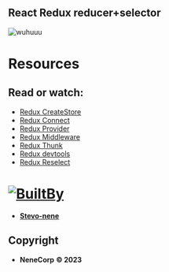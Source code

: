 ## React Redux reducer+selector
![wuhuuu](https://s3.amazonaws.com/alx-intranet.hbtn.io/uploads/medias/2019/12/31221f70d90911840d47.jpg?X-Amz-Algorithm=AWS4-HMAC-SHA256&X-Amz-Credential=AKIARDDGGGOUSBVO6H7D%2F20241211%2Fus-east-1%2Fs3%2Faws4_request&X-Amz-Date=20241211T052629Z&X-Amz-Expires=86400&X-Amz-SignedHeaders=host&X-Amz-Signature=bea03ac4dd751c72621ad59b915045c1060e684c52cc115e21e7ce116d751b38)

# Resources
## Read or watch:

- [Redux CreateStore](https://intranet.alxswe.com/rltoken/ikKKj2fd_SIrduP4NMRcfw)
- [Redux Connect](https://intranet.alxswe.com/rltoken/ikKKj2fd_SIrduP4NMRcfw)
- [Redux Provider](https://intranet.alxswe.com/rltoken/72p5lYmSlSpGICod8lUY8A)
- [Redux Middleware](https://intranet.alxswe.com/rltoken/JugQ1X52DCCCsOeOkkAiXg)
- [Redux Thunk](mhttps://intranet.alxswe.com/rltoken/qakbRbg-38BugU7ReccOOQ)
- [Redux devtools](https://intranet.alxswe.com/rltoken/hj2zpx-DjBQuPaT3GjHCiw)
- [Redux Reselect](https://intranet.alxswe.com/rltoken/YvZcWXnHZCxtP0gb60ck9w)

# [![BuiltBy](https://img.shields.io/badge/Built-By-GE7A10?style=flat-square&logo=BuzzFeed&logoColor=white)](https://github.com/stephen-nene)
- **[Stevo-nene](https://github.com/stephen-nene)**



## Copyright

- **NeneCorp** **&copy; 2023**
